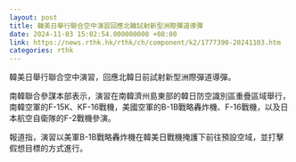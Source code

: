 ```yaml
---
layout: post
title: 韓美日舉行聯合空中演習回應北韓試射新型洲際彈道導彈
date: 2024-11-03 15:02:54.000000000 +08:00
link: https://news.rthk.hk/rthk/ch/component/k2/1777390-20241103.htm
categories: rthk
---
```


韓美日舉行聯合空中演習，回應北韓日前試射新型洲際彈道導彈。

南韓聯合參謀本部表示，演習在南韓濟州島東部的韓日防空識別區重疊區域舉行，南韓空軍的F-15K、KF-16戰機，美國空軍的B-1B戰略轟炸機、F-16戰機，以及日本航空自衛隊的F-2戰機參演。

報道指，演習以美軍B-1B戰略轟炸機在韓美日戰機掩護下前往預設空域，並打擊假想目標的方式進行。
